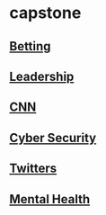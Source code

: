 # capstone

## [Betting](betting.html)

## [Leadership](leader.html)

## [CNN](CNN/CNN_plants1.html)

## [Cyber Security](Cyber/cyber.html)

## [Twitters](Kaitlyn/sns_twitt.html)

## [Mental Health](Elliot/viz_modeling.html)